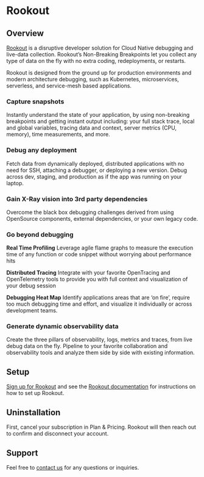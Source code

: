 # Rookout

## Overview

[Rookout][1] is a disruptive developer solution for Cloud Native debugging and live-data collection. Rookout’s Non-Breaking Breakpoints let you collect any type of data on the fly with no extra coding, redeployments, or restarts.

Rookout is designed from the ground up for production environments and modern architecture debugging, such as Kubernetes, microservices, serverless, and service-mesh based applications.

### Capture snapshots

Instantly understand the state of your application, by using non-breaking breakpoints and getting instant output including: your full stack trace, local and global variables, tracing data and context, server metrics (CPU, memory), time measurements, and more.

### Debug any deployment

Fetch data from dynamically deployed, distributed applications with no need for SSH, attaching a debugger, or deploying a new version. Debug across dev, staging, and production as if the app was running on your laptop.

### Gain X-Ray vision into 3rd party dependencies

Overcome the black box debugging challenges derived from using OpenSource components, external dependencies, or your own legacy code.

### Go beyond debugging

**Real Time Profiling**
Leverage agile flame graphs to measure the execution time of any function or code snippet without worrying about performance hits

**Distributed Tracing**
Integrate with your favorite OpenTracing and OpenTelemetry tools to provide you with full context and visualization of your debug session

**Debugging Heat Map**
Identify applications areas that are ‘on fire’, require too much debugging time and effort, and visualize it individually or across development teams.

### Generate dynamic observability data

Create the three pillars of observability, logs, metrics and traces, from live debug data on the fly. Pipeline to your favorite collaboration and observability tools and analyze them side by side with existing information.

## Setup

[Sign up for Rookout][2] and see the [Rookout documentation][3] for instructions on how to set up Rookout.

## Uninstallation

First, cancel your subscription in Plan & Pricing. Rookout will then reach out to confirm and disconnect your account.

## Support

Feel free to [contact us][4] for any questions or inquiries.

[1]: https://rookout.com
[2]: https://app.rookout.com
[3]: https://docs.rookout.com
[4]: https://www.rookout.com/company/contact
